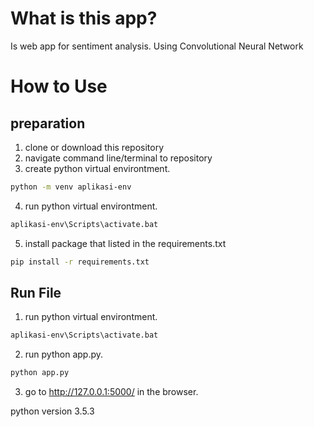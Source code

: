 # What is this app?
Is web app for sentiment analysis. Using Convolutional Neural Network  

# How to Use

## preparation
1. clone or download this repository
1. navigate command line/terminal  to repository
1. create python virtual environtment.
```bash
python -m venv aplikasi-env
```
4. run python virtual environtment.
```bash
aplikasi-env\Scripts\activate.bat
```
5. install package that listed in the requirements.txt
```bash
pip install -r requirements.txt
```

## Run File
1. run python virtual environtment.
```bash
aplikasi-env\Scripts\activate.bat
```
2. run python app.py.
```bash
python app.py
```
3. go to http://127.0.0.1:5000/ in the browser.

python version 3.5.3
